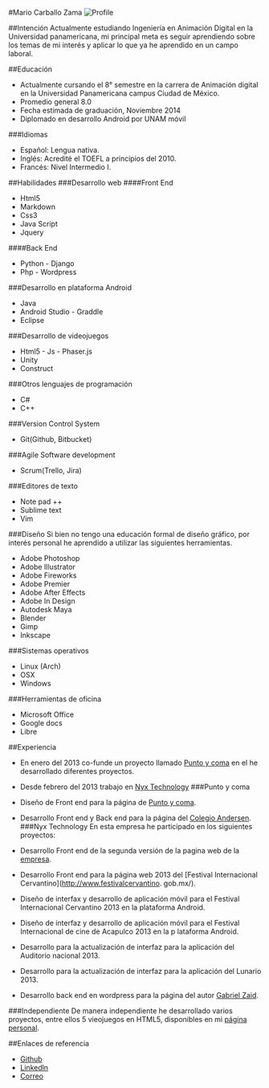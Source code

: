 #Mario Carballo Zama
![Profile](http://www.gravatar.com/avatar/ca9850d5f37fdc233a6dcd03ad211886.png)

##Intención
Actualmente estudiando Ingeniería en Animación Digital en la Universidad panamericana, mi principal meta es seguir aprendiendo sobre los temas de mi interés y aplicar lo que ya he aprendido en un campo laboral.

##Educación
- Actualmente cursando el 8° semestre en la carrera de Animación digital en la Universidad Panamericana campus Ciudad de México.
- Promedio general 8.0
- Fecha estimada de graduación, Noviembre 2014
- Diplomado en desarrollo Android por UNAM móvil

###Idiomas
- Español: Lengua nativa.
- Inglés: Acredité el TOEFL a principios del 2010.
- Francés: Nivel Intermedio I.

##Habilidades
###Desarrollo web
####Front End
- Html5
- Markdown
- Css3 
- Java Script
- Jquery

####Back End
- Python - Django
- Php - Wordpress

###Desarrollo en plataforma Android
- Java
- Android Studio -  Graddle
- Eclipse

###Desarrollo de videojuegos
- Html5 - Js - Phaser.js
- Unity
- Construct

###Otros lenguajes de programación
- C#
- C++

###Version Control System
- Git(Github, Bitbucket)

###Agile Software development
- Scrum(Trello, Jira)

###Editores de texto
- Note pad ++
- Sublime text
- Vim

###Diseño
Si bien no tengo una educación formal de diseño gráfico, por interés personal he aprendido a utilizar las siguientes herramientas.

- Adobe Photoshop
- Adobe Illustrator
- Adobe Fireworks
- Adobe Premier
- Adobe After Effects
- Adobe In Design
- Autodesk Maya
- Blender
- Gimp
- Inkscape

###Sistemas operativos
- Linux (Arch)
- OSX
- Windows

###Herramientas de oficina
- Microsoft Office
- Google docs
- Libre 

##Experiencia
- En enero del 2013 co-funde un proyecto llamado [Punto y coma](http://puntoycoma.mx/) en el he desarrollado diferentes proyectos.
- Desde febrero del 2013 trabajo en [Nyx Technology](http://www.nyxtechnology.com/)
###Punto y coma 
- Diseño de Front end para la página de [Punto y coma](http://puntoycoma.mx/).
- Desarrollo Front end y Back end para la página del [Colegio Andersen](http://colegioandersen.edu.mx/).
###Nyx Technology
En esta empresa he participado en los siguientes proyectos:

- Desarrollo Front end de la  segunda versión de la pagina web de la [empresa](http://www.nyxtechnology.com/).
- Desarrollo Front end para la página web 2013 del [Festival Internacional Cervantino](http://www.festivalcervantino.    gob.mx/).
- Diseño de interfax y desarrollo de aplicación móvil para el Festival Internacional Cervantino 2013 en la plataforma     Android.
- Diseño de interfaz y desarrollo de aplicación móvil para el Festival Internacional de cine de Acapulco 2013 en la p    lataforma Android.
- Desarrollo para la actualización de interfaz para la aplicación del Auditorio nacional 2013.
- Desarrollo para la actualización de interfaz para la aplicación del Lunario 2013.
- Desarrollo back end en wordpress para la página del autor [Gabriel Zaid](http://gabrielzaid.com/).

###Independiente
De manera independiente he desarrollado varios proyectos, entre ellos 5 vieojuegos en HTML5, disponibles en mi [página personal](http://www.arlefreak.com/).

##Enlaces de referencia
- [Github](https://github.com/Arlefreak)
- [Linkedln](http://lnkd.in/99e6bA)
- [Correo](arlefreak@gmail.com)
